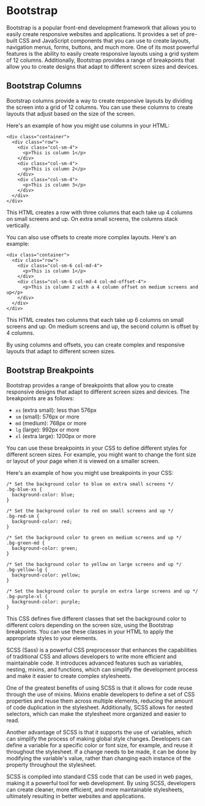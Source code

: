 # Bootstrap

Bootstrap is a popular front-end development framework that allows you to easily create responsive websites and applications. It provides a set of pre-built CSS and JavaScript components that you can use to create layouts, navigation menus, forms, buttons, and much more. One of its most powerful features is the ability to easily create responsive layouts using a grid system of 12 columns. Additionally, Bootstrap provides a range of breakpoints that allow you to create designs that adapt to different screen sizes and devices.

## Bootstrap Columns

Bootstrap columns provide a way to create responsive layouts by dividing the screen into a grid of 12 columns. You can use these columns to create layouts that adjust based on the size of the screen.

Here's an example of how you might use columns in your HTML:

```
<div class="container">
  <div class="row">
    <div class="col-sm-4">
      <p>This is column 1</p>
    </div>
    <div class="col-sm-4">
      <p>This is column 2</p>
    </div>
    <div class="col-sm-4">
      <p>This is column 3</p>
    </div>
  </div>
</div>

```

This HTML creates a row with three columns that each take up 4 columns on small screens and up. On extra small screens, the columns stack vertically.

You can also use offsets to create more complex layouts. Here's an example:

```
<div class="container">
  <div class="row">
    <div class="col-sm-6 col-md-4">
      <p>This is column 1</p>
    </div>
    <div class="col-sm-6 col-md-4 col-md-offset-4">
      <p>This is column 2 with a 4 column offset on medium screens and up</p>
    </div>
  </div>
</div>

```

This HTML creates two columns that each take up 6 columns on small screens and up. On medium screens and up, the second column is offset by 4 columns.

By using columns and offsets, you can create complex and responsive layouts that adapt to different screen sizes.

## Bootstrap Breakpoints

Bootstrap provides a range of breakpoints that allow you to create responsive designs that adapt to different screen sizes and devices. The breakpoints are as follows:

- `xs` (extra small): less than 576px
- `sm` (small): 576px or more
- `md` (medium): 768px or more
- `lg` (large): 992px or more
- `xl` (extra large): 1200px or more

You can use these breakpoints in your CSS to define different styles for different screen sizes. For example, you might want to change the font size or layout of your page when it is viewed on a smaller screen.

Here's an example of how you might use breakpoints in your CSS:

```
/* Set the background color to blue on extra small screens */
.bg-blue-xs {
  background-color: blue;
}

/* Set the background color to red on small screens and up */
.bg-red-sm {
  background-color: red;
}

/* Set the background color to green on medium screens and up */
.bg-green-md {
  background-color: green;
}

/* Set the background color to yellow on large screens and up */
.bg-yellow-lg {
  background-color: yellow;
}

/* Set the background color to purple on extra large screens and up */
.bg-purple-xl {
  background-color: purple;
}

```

This CSS defines five different classes that set the background color to different colors depending on the screen size, using the Bootstrap breakpoints. You can use these classes in your HTML to apply the appropriate styles to your elements.

SCSS (Sass) is a powerful CSS preprocessor that enhances the capabilities of traditional CSS and allows developers to write more efficient and maintainable code. It introduces advanced features such as variables, nesting, mixins, and functions, which can simplify the development process and make it easier to create complex stylesheets.

One of the greatest benefits of using SCSS is that it allows for code reuse through the use of mixins. Mixins enable developers to define a set of CSS properties and reuse them across multiple elements, reducing the amount of code duplication in the stylesheet. Additionally, SCSS allows for nested selectors, which can make the stylesheet more organized and easier to read.

Another advantage of SCSS is that it supports the use of variables, which can simplify the process of making global style changes. Developers can define a variable for a specific color or font size, for example, and reuse it throughout the stylesheet. If a change needs to be made, it can be done by modifying the variable's value, rather than changing each instance of the property throughout the stylesheet.

SCSS is compiled into standard CSS code that can be used in web pages, making it a powerful tool for web development. By using SCSS, developers can create cleaner, more efficient, and more maintainable stylesheets, ultimately resulting in better websites and applications.